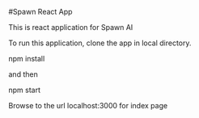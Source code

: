 #Spawn React App

This is react application for Spawn AI

To run this application, clone the app in local directory.

npm install

and then

npm start

Browse to the url localhost:3000 for index page

